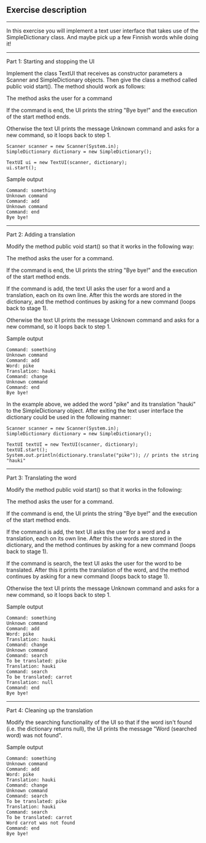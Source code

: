 ## Exercise description

---

In this exercise you will implement a text user interface that takes use of the SimpleDictionary class. And maybe pick up a few Finnish words while doing it!

---
Part 1: Starting and stopping the UI

Implement the class TextUI that receives as constructor parameters a Scanner and SimpleDictionary objects. Then give the class a method called public void start(). The method should work as follows:

   The method asks the user for a command

   If the command is end, the UI prints the string "Bye bye!" and the execution of the start method ends.

   Otherwise the text UI prints the message Unknown command and asks for a new command, so it loops back to step 1.

    Scanner scanner = new Scanner(System.in);
    SimpleDictionary dictionary = new SimpleDictionary();
    
    TextUI ui = new TextUI(scanner, dictionary);
    ui.start();

Sample output

    Command: something
    Unknown command
    Command: add
    Unknown command
    Command: end
    Bye bye!

---
Part 2: Adding a translation

Modify the method public void start() so that it works in the following way:

   The method asks the user for a command.

   If the command is end, the UI prints the string "Bye bye!" and the execution of the start method ends.

   If the command is add, the text UI asks the user for a word and a translation, each on its own line. After this the words are stored in the dictionary, and the method continues by asking for a new command (loops back to stage 1).

   Otherwise the text UI prints the message Unknown command and asks for a new command, so it loops back to step 1.

Sample output

    Command: something
    Unknown command
    Command: add
    Word: pike
    Translation: hauki
    Command: change
    Unknown command
    Command: end
    Bye bye!

In the example above, we added the word "pike" and its translation "hauki" to the SimpleDictionary object. After exiting the text user interface the dictionary could be used in the following manner:

    Scanner scanner = new Scanner(System.in);
    SimpleDictionary dictionary = new SimpleDictionary();
    
    TextUI textUI = new TextUI(scanner, dictionary);
    textUI.start();
    System.out.println(dictionary.translate("pike")); // prints the string "hauki"

---
Part 3: Translating the word

Modify the method public void start() so that it works in the following:

   The method asks the user for a command.

   If the command is end, the UI prints the string "Bye bye!" and the execution of the start method ends.

   If the command is add, the text UI asks the user for a word and a translation, each on its own line. After this the words are stored in the dictionary, and the method continues by asking for a new command (loops back to stage 1).

   If the command is search, the text UI asks the user for the word to be translated. After this it prints the translation of the word, and the method continues by asking for a new command (loops back to stage 1).

   Otherwise the text UI prints the message Unknown command and asks for a new command, so it loops back to step 1.

Sample output

    Command: something
    Unknown command
    Command: add
    Word: pike
    Translation: hauki
    Command: change
    Unknown command
    Command: search
    To be translated: pike
    Translation: hauki
    Command: search
    To be translated: carrot
    Translation: null
    Command: end
    Bye bye!

---
Part 4: Cleaning up the translation

Modify the searching functionality of the UI so that if the word isn't found (i.e. the dictionary returns null), the UI prints the message "Word (searched word) was not found".

Sample output

    Command: something
    Unknown command
    Command: add
    Word: pike
    Translation: hauki
    Command: change
    Unknown command
    Command: search
    To be translated: pike
    Translation: hauki
    Command: search
    To be translated: carrot
    Word carrot was not found
    Command: end
    Bye bye!